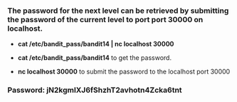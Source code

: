 ### The password for the next level can be retrieved by submitting the password of the current level to port port 30000 on localhost.

- **cat /etc/bandit_pass/bandit14 | nc localhost 30000**

- **cat /etc/bandit_pass/bandit14** to get the password.

- **nc localhost 30000** to submit the password to the localhost port 30000

### Password: jN2kgmIXJ6fShzhT2avhotn4Zcka6tnt
